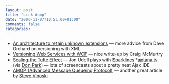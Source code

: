 ```yaml
---
layout: post
title: "Link dump"
date: "2006-11-07T10:51:00+01:00"
comments: false
categories: 
---
```


<ul>
<li><a href="http://www.pacificspirit.com/blog/2006/11/03/how_much_do_i_ignore_thee_an_architecture_to_retain_unknown_extensions">An architecture to retain unknown extensions</a> &#8212; more advice from Dave Orchard on versioning with XML</li>
<li><a href="http://blogs.msdn.com/craigmcmurtry/archive/2006/07/23/676104.aspx">Versioning Web Services with WCF</a> &#8212; nice write-up by Craig McMurtry</li>
<li><a href="http://weblog.infoworld.com/udell/2006/10/30.html#a1554">Scaling the Tufte Effect</a> &#8212; Jon Udell plays with <a href="http://en.wikipedia.org/wiki/Sparkline">Sparklines</a>
*<a href="http://aptana.tv/" title="aptana.tv">aptana.tv</a> (via <a href="http://www.docuverse.com/blog/donpark/2006/11/03/aptana-tv">Don Park</a>) &#8212; lots of screencasts about a pretty neat Ajax IDE</li>
<li><a href="http://www.iona.com/hyplan/vinoski/pdfs/IEEE-Advanced_Message_Queuing_Protocol.pdf">AMQP (Advanced Message Queueing Protocol)</a> &#8212; another great article by <a href="http://blogs.iona.com/vinoski/archives/000398.html">Steve Vinoski</a></li>
</ul>


